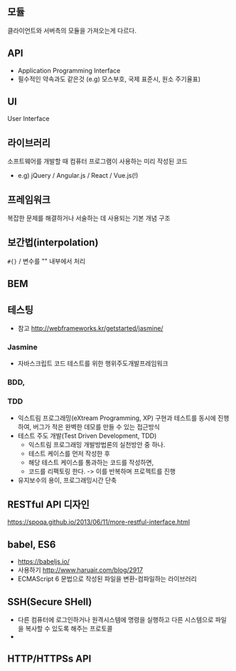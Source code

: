## 모듈
클라이언트와 서버측의 모듈을 가져오는게 다르다.

## API
- Application Programming Interface
- 필수적인 약속과도 같은것 (e.g) 모스부호, 국제 표준시, 원소 주기율표)

## UI
User Interface 

## 라이브러리
소프트웨어를 개발할 때 컴퓨터 프로그램이 사용하는 미리 작성된 코드
- e.g) jQuery / Angular.js / React / Vue.js(!)

## 프레임워크
복잡한 문제를 해결하거나 서술하는 데 사용되는 기본 개념 구조

## 보간법(interpolation)
`#{}` / 변수를 "" 내부에서 처리

## BEM

## 테스팅
- 참고 <http://webframeworks.kr/getstarted/jasmine/>
### Jasmine
- 자바스크립트 코드 테스트를 위한 행위주도개발프레임워크
### BDD, 
### TDD
- 익스트림 프로그래밍(eXtream Programming, XP)
    구현과 테스트를 동시에 진행하여, 버그가 적은 완벽한 데모를 만들 수 있는 접근방식
- 테스트 주도 개발(Test Driven Development, TDD)
    - 익스트림 프로그래밍 개발방법론의 실천방안 중 하나.
    - 테스트 케이스를 먼저 작성한 후
    - 해당 테스트 케이스를 통과하는 코드를 작성하면,
    - 코드를 리팩토링 한다. -> 이를 반복하며 프로젝트를 진행
- 유지보수의 용이, 프로그래밍시간 단축


## RESTful API 디자인
<https://spoqa.github.io/2013/06/11/more-restful-interface.html>

## babel, ES6
- <https://babeljs.io/>
- 사용하기 <http://www.haruair.com/blog/2917>
- ECMAScript 6 문법으로 작성된 파일을 변환-컴파일하는 라이브러리

## SSH(Secure SHell)
- 다른 컴퓨터에 로그인하거나 원격시스템에 명령을 실행하고 다른 시스템으로 파일을 복사할 수 있도록 해주는 프로토콜
- 
## HTTP/HTTPSs API


